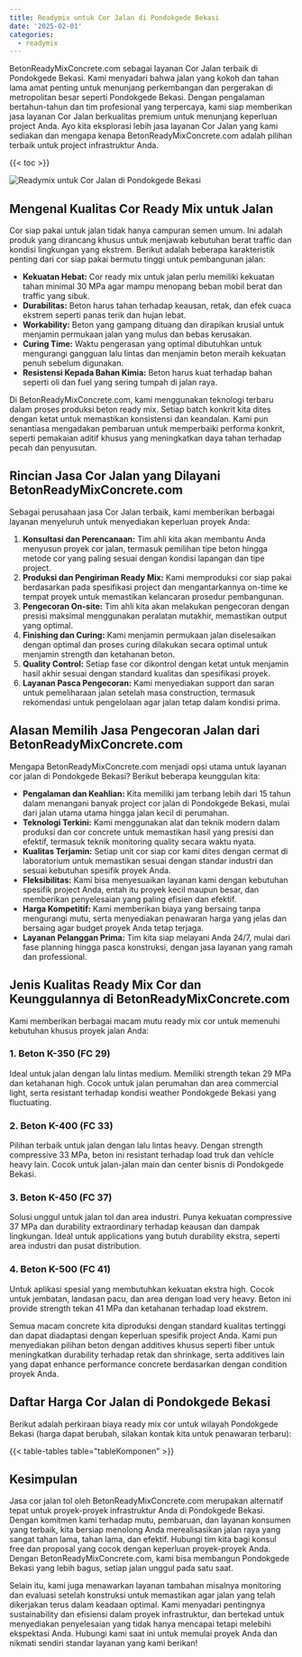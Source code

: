 ```yaml
---
title: Readymix untuk Cor Jalan di Pondokgede Bekasi
date: '2025-02-01'
categories:
  - readymix
---
```


BetonReadyMixConcrete.com sebagai layanan Cor Jalan terbaik di Pondokgede Bekasi. Kami menyadari bahwa jalan yang kokoh dan tahan lama amat penting untuk menunjang perkembangan dan pergerakan di metropolitan besar seperti Pondokgede Bekasi. Dengan pengalaman bertahun-tahun dan tim profesional yang terpercaya, kami siap memberikan jasa layanan Cor Jalan berkualitas premium untuk menunjang keperluan project Anda. Ayo kita eksplorasi lebih jasa layanan Cor Jalan yang kami sediakan dan mengapa kenapa BetonReadyMixConcrete.com adalah pilihan terbaik untuk project infrastruktur Anda.

{{< toc >}}

![Readymix untuk Cor Jalan di Pondokgede Bekasi](https://betoncor8.github.io/cor/harga-beton-readymix-concrete%20(26).png)

## Mengenal Kualitas Cor Ready Mix untuk Jalan

Cor siap pakai untuk jalan tidak hanya campuran semen umum. Ini adalah produk yang dirancang khusus untuk menjawab kebutuhan berat traffic dan kondisi lingkungan yang ekstrem. Berikut adalah beberapa karakteristik penting dari cor siap pakai bermutu tinggi untuk pembangunan jalan:

- **Kekuatan Hebat:** Cor ready mix untuk jalan perlu memiliki kekuatan tahan minimal 30 MPa agar mampu menopang beban mobil berat dan traffic yang sibuk.
- **Durabilitas:** Beton harus tahan terhadap keausan, retak, dan efek cuaca ekstrem seperti panas terik dan hujan lebat.
- **Workability:** Beton yang gampang dituang dan dirapikan krusial untuk menjamin permukaan jalan yang mulus dan bebas kerusakan.
- **Curing Time:** Waktu pengerasan yang optimal dibutuhkan untuk mengurangi gangguan lalu lintas dan menjamin beton meraih kekuatan penuh sebelum digunakan.
- **Resistensi Kepada Bahan Kimia:** Beton harus kuat terhadap bahan seperti oli dan fuel yang sering tumpah di jalan raya.

Di BetonReadyMixConcrete.com, kami menggunakan teknologi terbaru dalam proses produksi beton ready mix. Setiap batch konkrit kita dites dengan ketat untuk memastikan konsistensi dan keandalan. Kami pun senantiasa mengadakan pembaruan untuk memperbaiki performa konkrit, seperti pemakaian aditif khusus yang meningkatkan daya tahan terhadap pecah dan penyusutan.

## Rincian Jasa Cor Jalan yang Dilayani BetonReadyMixConcrete.com

Sebagai perusahaan jasa Cor Jalan terbaik, kami memberikan berbagai layanan menyeluruh untuk menyediakan keperluan proyek Anda:

1. **Konsultasi dan Perencanaan:** Tim ahli kita akan membantu Anda menyusun proyek cor jalan, termasuk pemilihan tipe beton hingga metode cor yang paling sesuai dengan kondisi lapangan dan tipe project.
2. **Produksi dan Pengiriman Ready Mix:** Kami memproduksi cor siap pakai berdasarkan pada spesifikasi project dan mengantarkannya on-time ke tempat proyek untuk memastikan kelancaran prosedur pembangunan.
3. **Pengecoran On-site:** Tim ahli kita akan melakukan pengecoran dengan presisi maksimal menggunakan peralatan mutakhir, memastikan output yang optimal.
4. **Finishing dan Curing:** Kami menjamin permukaan jalan diselesaikan dengan optimal dan proses curing dilakukan secara optimal untuk menjamin strength dan ketahanan beton.
5. **Quality Control:** Setiap fase cor dikontrol dengan ketat untuk menjamin hasil akhir sesuai dengan standard kualitas dan spesifikasi proyek.
6. **Layanan Pasca Pengecoran:** Kami menyediakan support dan saran untuk pemeliharaan jalan setelah masa construction, termasuk rekomendasi untuk pengelolaan agar jalan tetap dalam kondisi prima.

## Alasan Memilih Jasa Pengecoran Jalan dari BetonReadyMixConcrete.com

Mengapa BetonReadyMixConcrete.com menjadi opsi utama untuk layanan cor jalan di Pondokgede Bekasi? Berikut beberapa keunggulan kita:

- **Pengalaman dan Keahlian:** Kita memiliki jam terbang lebih dari 15 tahun dalam menangani banyak project cor jalan di Pondokgede Bekasi, mulai dari jalan utama utama hingga jalan kecil di perumahan.
- **Teknologi Terkini:** Kami menggunakan alat dan teknik modern dalam produksi dan cor concrete untuk memastikan hasil yang presisi dan efektif, termasuk teknik monitoring quality secara waktu nyata.
- **Kualitas Terjamin:** Setiap unit cor siap cor kami dites dengan cermat di laboratorium untuk memastikan sesuai dengan standar industri dan sesuai kebutuhan spesifik proyek Anda.
- **Fleksibilitas:** Kami bisa menyesuaikan layanan kami dengan kebutuhan spesifik project Anda, entah itu proyek kecil maupun besar, dan memberikan penyelesaian yang paling efisien dan efektif.
- **Harga Kompetitif:** Kami memberikan biaya yang bersaing tanpa mengurangi mutu, serta menyediakan penawaran harga yang jelas dan bersaing agar budget proyek Anda tetap terjaga.
- **Layanan Pelanggan Prima:** Tim kita siap melayani Anda 24/7, mulai dari fase planning hingga pasca konstruksi, dengan jasa layanan yang ramah dan professional.

## Jenis Kualitas Ready Mix Cor dan Keunggulannya di BetonReadyMixConcrete.com

Kami memberikan berbagai macam mutu ready mix cor untuk memenuhi kebutuhan khusus proyek jalan Anda:

### 1\. Beton K-350 (FC 29)

Ideal untuk jalan dengan lalu lintas medium. Memiliki strength tekan 29 MPa dan ketahanan high. Cocok untuk jalan perumahan dan area commercial light, serta resistant terhadap kondisi weather Pondokgede Bekasi yang fluctuating.

### 2\. Beton K-400 (FC 33)

Pilihan terbaik untuk jalan dengan lalu lintas heavy. Dengan strength compressive 33 MPa, beton ini resistant terhadap load truk dan vehicle heavy lain. Cocok untuk jalan-jalan main dan center bisnis di Pondokgede Bekasi.

### 3\. Beton K-450 (FC 37)

Solusi unggul untuk jalan tol dan area industri. Punya kekuatan compressive 37 MPa dan durability extraordinary terhadap keausan dan dampak lingkungan. Ideal untuk applications yang butuh durability ekstra, seperti area industri dan pusat distribution.

### 4\. Beton K-500 (FC 41)

Untuk aplikasi spesial yang membutuhkan kekuatan ekstra high. Cocok untuk jembatan, landasan pacu, dan area dengan load very heavy. Beton ini provide strength tekan 41 MPa dan ketahanan terhadap load ekstrem.

Semua macam concrete kita diproduksi dengan standard kualitas tertinggi dan dapat diadaptasi dengan keperluan spesifik project Anda. Kami pun menyediakan pilihan beton dengan additives khusus seperti fiber untuk meningkatkan durability terhadap retak dan shrinkage, serta additives lain yang dapat enhance performance concrete berdasarkan dengan condition proyek Anda.

## Daftar Harga Cor Jalan di Pondokgede Bekasi

Berikut adalah perkiraan biaya ready mix cor untuk wilayah Pondokgede Bekasi (harga dapat berubah, silakan kontak kita untuk penawaran terbaru):

{{< table-tables table="tableKomponen" >}}

## Kesimpulan

Jasa cor jalan tol oleh BetonReadyMixConcrete.com merupakan alternatif tepat untuk proyek-proyek infrastruktur Anda di Pondokgede Bekasi. Dengan komitmen kami terhadap mutu, pembaruan, dan layanan konsumen yang terbaik, kita bersiap menolong Anda merealisasikan jalan raya yang sangat tahan lama, tahan lama, dan efektif. Hubungi tim kita bagi konsul free dan proposal yang cocok dengan keperluan proyek-proyek Anda. Dengan BetonReadyMixConcrete.com, kami bisa membangun Pondokgede Bekasi yang lebih bagus, setiap jalan unggul pada satu saat.

Selain itu, kami juga menawarkan layanan tambahan misalnya monitoring dan evaluasi setelah konstruksi untuk memastikan agar jalan yang telah dikerjakan terus dalam keadaan optimal. Kami menyadari pentingnya sustainability dan efisiensi dalam proyek infrastruktur, dan bertekad untuk menyediakan penyelesaian yang tidak hanya mencapai tetapi melebihi ekspektasi Anda. Hubungi kami saat ini untuk memulai proyek Anda dan nikmati sendiri standar layanan yang kami berikan!
